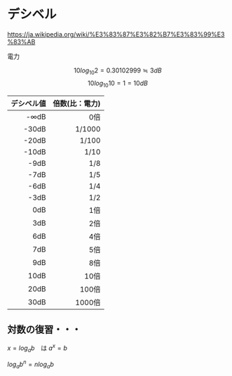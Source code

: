 # デシベル

https://ja.wikipedia.org/wiki/%E3%83%87%E3%82%B7%E3%83%99%E3%83%AB

電力

$$10log_{10} 2 = 0.30102999 ≒ 3dB$$
$$10log_{10} 10 = 1 = 10dB$$


|デシベル値|倍数(比：電力)|
|--:|--:|
|-∞dB|　　0倍|
|-30dB|1/1000|
|-20dB|1/100|
|-10dB| 1/10|
| -9dB|  1/8|
| -7dB|  1/5|
| -6dB|  1/4|
| -3dB|  1/2|
|  0dB|  1倍|
|  3dB|  2倍|
|  6dB|  4倍|
|  7dB|  5倍|
|  9dB|  8倍|
| 10dB| 10倍|
| 20dB|100倍|
| 30dB|1000倍|



## 対数の復習・・・

$x = log_a b$　は $a^x = b$  

$log_a b^n = n log_a b$
